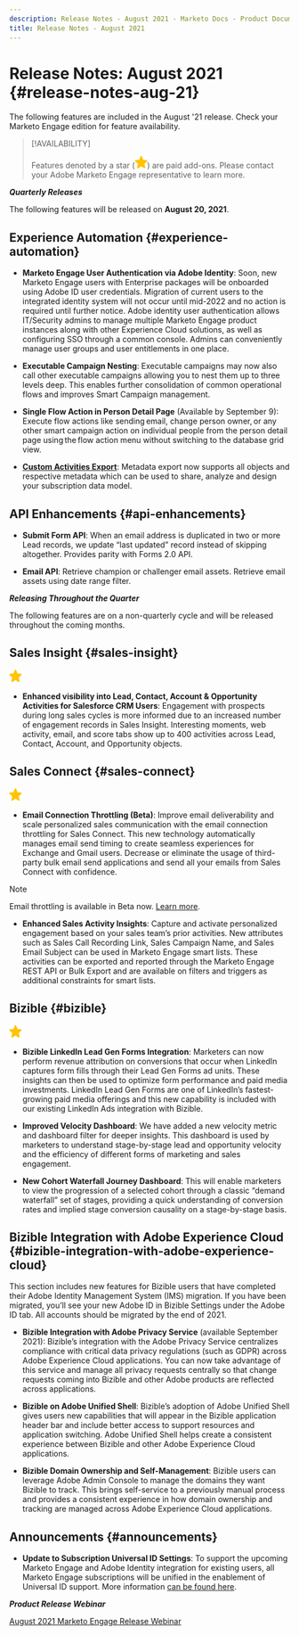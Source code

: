 ```yaml
---
description: Release Notes - August 2021 - Marketo Docs - Product Documentation
title: Release Notes - August 2021
---
```

# Release Notes: August 2021 {#release-notes-aug-21}

The following features are included in the August '21 release. Check your Marketo Engage edition for feature availability.

>[!AVAILABILITY]
>
>Features denoted by a star (![](assets/yellow-star.png)) are paid add-ons. Please contact your Adobe Marketo Engage representative to learn more.

**_Quarterly Releases_**

The following features will be released on **August 20, 2021**.

## Experience Automation {#experience-automation}

* **Marketo Engage User Authentication via Adobe Identity**: Soon, new Marketo Engage users with Enterprise packages will be onboarded using Adobe ID user credentials. Migration of current users to the integrated identity system will not occur until mid-2022 and no action is required until further notice. Adobe identity user authentication allows IT/Security admins to manage multiple Marketo Engage product instances along with other Experience Cloud solutions, as well as configuring SSO through a common console. Admins can conveniently manage user groups and user entitlements in one place.

* **Executable Campaign Nesting**: Executable campaigns may now also call other executable campaigns allowing you to nest them up to three levels deep. This enables further consolidation of common operational flows and improves Smart Campaign management.

* **Single Flow Action in Person Detail Page** (Available by September 9): Execute flow actions like sending email, change person owner, or any other smart campaign action on individual people from the person detail page using the flow action menu without switching to the database grid view.

* **[Custom Activities Export](/help/marketo/product-docs/administration/marketo-custom-activities/custom-activity-metadata-export.md)**: Metadata export now supports all objects and respective metadata which can be used to share, analyze and design your subscription data model.

## API Enhancements {#api-enhancements}

* **Submit Form API**: When an email address is duplicated in two or more Lead records, we update “last updated” record instead of skipping altogether. Provides parity with Forms 2.0 API.

* **Email API**: Retrieve champion or challenger email assets. Retrieve email assets using date range filter.

**_Releasing Throughout the Quarter_**

The following features are on a non-quarterly cycle and will be released throughout the coming months.

## Sales Insight {#sales-insight}

![(star)](assets/yellow-star.png)

* **Enhanced visibility into Lead, Contact, Account & Opportunity Activities for Salesforce CRM Users**: Engagement with prospects during long sales cycles is more informed due to an increased number of engagement records in Sales Insight. Interesting moments, web activity, email, and score tabs show up to 400 activities across Lead, Contact, Account, and Opportunity objects.  

## Sales Connect {#sales-connect}

![(star)](assets/yellow-star.png)

* **Email Connection Throttling (Beta)**: Improve email deliverability and scale personalized sales communication with the email connection throttling for Sales Connect. This new technology automatically manages email send timing to create seamless experiences for Exchange and Gmail users. Decrease or eliminate the usage of third-party bulk email send applications and send all your emails from Sales Connect with confidence.

>[!NOTE]
>
>Email throttling is available in Beta now. [Learn more](/help/marketo/product-docs/marketo-sales-connect/email/email-delivery/email-connection-throttling.md).

* **Enhanced Sales Activity Insights**: Capture and activate personalized engagement based on your sales team’s prior activities. New attributes such as Sales Call Recording Link, Sales Campaign Name, and Sales Email Subject can be used in Marketo Engage smart lists.  These activities can be exported and reported through the Marketo Engage REST API or Bulk Export and are available on filters and triggers as additional constraints for smart lists.  

## Bizible {#bizible}

![](assets/yellow-star.png)

* **Bizible LinkedIn Lead Gen Forms Integration**: Marketers can now perform revenue attribution on conversions that occur when LinkedIn captures form fills through their Lead Gen Forms ad units. These insights can then be used to optimize form performance and paid media investments. LinkedIn Lead Gen Forms are one of LinkedIn’s fastest-growing paid media offerings and this new capability is included with our existing LinkedIn Ads integration with Bizible.  
  
* **Improved Velocity Dashboard**: We have added a new velocity metric and dashboard filter for deeper insights. This dashboard is used by marketers to understand stage-by-stage lead and opportunity velocity and the efficiency of different forms of marketing and sales engagement.

* **New Cohort Waterfall Journey Dashboard**: This will enable marketers to view the progression of a selected cohort through a classic “demand waterfall” set of stages, providing a quick understanding of conversion rates and implied stage conversion causality on a stage-by-stage basis.

## Bizible Integration with Adobe Experience Cloud {#bizible-integration-with-adobe-experience-cloud}

This section includes new features for Bizible users that have completed their Adobe Identity Management System (IMS) migration. If you have been migrated, you’ll see your new Adobe ID in Bizible Settings under the Adobe ID tab. All accounts should be migrated by the end of 2021.

* **Bizible Integration with Adobe Privacy Service** (available September 2021): Bizible’s integration with the Adobe Privacy Service centralizes compliance with critical data privacy regulations (such as GDPR) across Adobe Experience Cloud applications. You can now take advantage of this service and manage all privacy requests centrally so that change requests coming into Bizible and other Adobe products are reflected across applications.

* **Bizible on Adobe Unified Shell**: Bizible’s adoption of Adobe Unified Shell gives users new capabilities that will appear in the Bizible application header bar and include better access to support resources and application switching. Adobe Unified Shell helps create a consistent experience between Bizible and other Adobe Experience Cloud applications.

* **Bizible Domain Ownership and Self-Management**: Bizible users can leverage Adobe Admin Console to manage the domains they want Bizible to track. This brings self-service to a previously manual process and provides a consistent experience in how domain ownership and tracking are managed across Adobe Experience Cloud applications.

## Announcements {#announcements}

* **Update to Subscription Universal ID Settings**: To support the upcoming Marketo Engage and Adobe Identity integration for existing users, all Marketo Engage subscriptions will be unified in the enablement of Universal ID support. More information [can be found here](/help/marketo/product-docs/administration/settings/using-a-universal-id-for-subscription-login.md).

**_Product Release Webinar_**

[August 2021 Marketo Engage Release Webinar](https://engage.marketo.com/August21_Release_Webinar.html)
